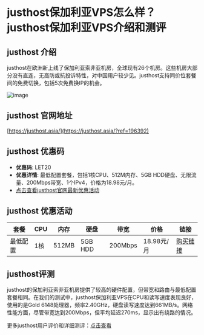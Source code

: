 # justhost保加利亚VPS怎么样？justhost保加利亚VPS介绍和测评

## justhost 介绍
justhost在欧洲新上线了保加利亚索非亚机房，全球现有26个机房。这些机房大部分没有直连，无高防或抗投诉特性，对中国用户较少见。justhost支持同价位套餐间的免费切换，包括5次免费换IP的机会。

![image](https://github.com/lb7948575/justhost/assets/169530259/1e945850-b715-4ca3-a2e3-c3100ae02c49)

## justhost 官网地址
[https://justhost.asia/](https://justhost.asia/?ref=196392)

## justhost 优惠码
- **优惠码**: LET20
- **优惠详情**: 最低配置套餐，包括1核CPU、512M内存、5GB HDD硬盘、无限流量、200Mbps带宽、1个IPv4，价格为18.98元/月。
- [点击查看justhost官网最新优惠活动](https://justhost.asia/?ref=196392)

## justhost 优惠活动
| 套餐    | CPU | 内存  | 硬盘   | 带宽     | 价格    | 链接        |
|---------|------|-------|--------|----------|---------|-------------|
| 最低配置 | 1核  | 512MB | 5GB HDD| 200Mbps  | 18.98元/月 | [购买链接](https://justhost.ru/zh/services/vps/tariffs/1?promocode=&software=centos7&location=dc160&netbandmb=200&ipv4_count=1&ipv6_count=1&svc_count=1&payment_months=12&cpu_options=none&plan=1&ref=196392) |

## justhost评测
justhost的保加利亚索非亚机房提供了较高的硬件配置，但带宽和路由与最低配置套餐相同。在我们的测试中，justhost保加利亚VPS在CPU和读写速度表现良好，使用的是Gold 6148处理器，频率2.40GHz，硬盘读写速度达到661MB/s。网络性能方面，尽管带宽达到200Mbps，但平均延迟270ms，显示出有绕路的情况。

更多justhost用户评价和详细测评：[点击查看](https://justhost.asia/?ref=196392)
